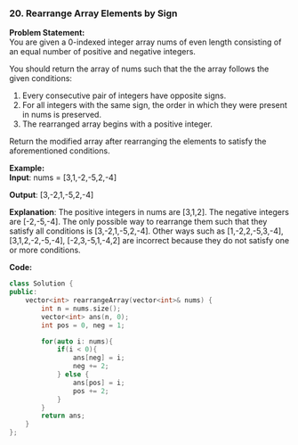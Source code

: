 ### 20. Rearrange Array Elements by Sign

**Problem Statement:** <br/>
You are given a 0-indexed integer array nums of even length consisting of an equal number of positive and negative integers.

You should return the array of nums such that the the array follows the given conditions:

1. Every consecutive pair of integers have opposite signs.
2. For all integers with the same sign, the order in which they were present in nums is preserved.
3. The rearranged array begins with a positive integer.

Return the modified array after rearranging the elements to satisfy the aforementioned conditions.

**Example:** <br/>
**Input**: nums = [3,1,-2,-5,2,-4]

**Output**: [3,-2,1,-5,2,-4]

**Explanation**:
The positive integers in nums are [3,1,2]. The negative integers are [-2,-5,-4].
The only possible way to rearrange them such that they satisfy all conditions is [3,-2,1,-5,2,-4].
Other ways such as [1,-2,2,-5,3,-4], [3,1,2,-2,-5,-4], [-2,3,-5,1,-4,2] are incorrect because they do not satisfy one or more conditions.


**Code:** <br/>
```cpp
class Solution {
public:
    vector<int> rearrangeArray(vector<int>& nums) {
        int n = nums.size();
        vector<int> ans(n, 0);
        int pos = 0, neg = 1;

        for(auto i: nums){
            if(i < 0){
                ans[neg] = i;
                neg += 2;
            } else {
                ans[pos] = i;
                pos += 2;
            }
        }
        return ans;
    }
};
```